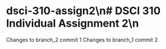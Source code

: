 # dsci-310-assign2\n# DSCI 310 Individual Assignment 2\n

Changes to branch_2 commit 1
Changes to branch_1 commit 2

